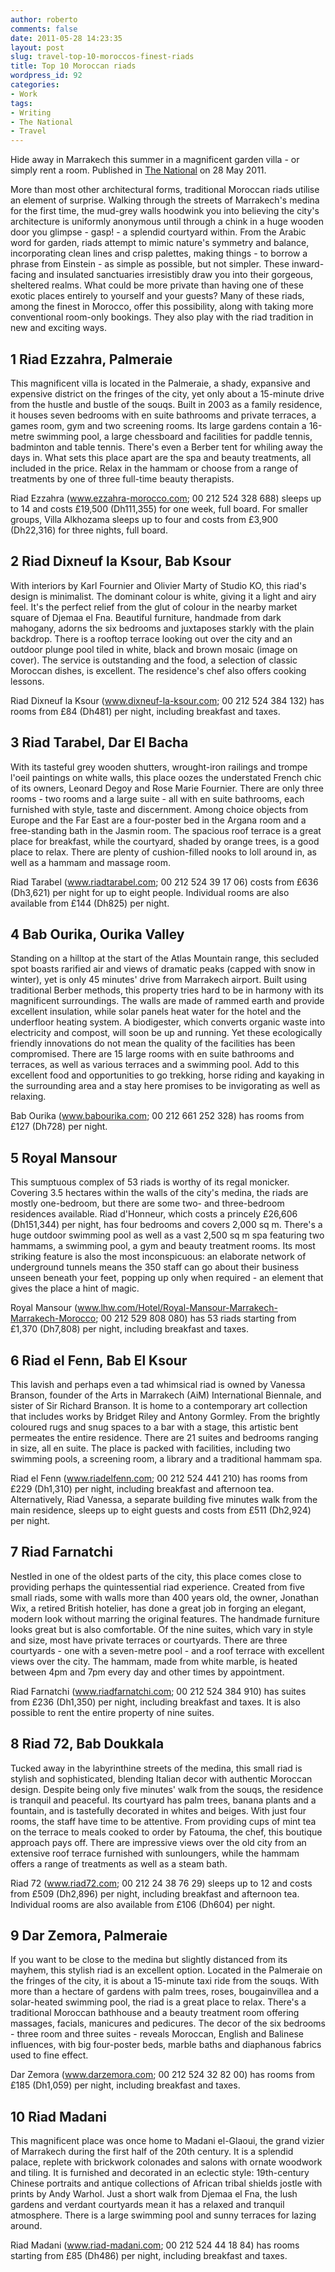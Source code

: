 ```yaml
---
author: roberto
comments: false
date: 2011-05-28 14:23:35
layout: post
slug: travel-top-10-moroccos-finest-riads
title: Top 10 Moroccan riads
wordpress_id: 92
categories:
- Work
tags:
- Writing
- The National
- Travel
---
```


Hide away in Marrakech this summer in a magnificent garden villa - or simply rent a room. Published in [The National](http://www.thenational.ae/lifestyle/travel/travel-top-10-moroccos-finest-riads?pageCount=0) on 28 May 2011.


More than most other architectural forms, traditional Moroccan riads utilise an element of surprise. Walking through the streets of Marrakech's medina for the first time, the mud-grey walls hoodwink you into believing the city's architecture is uniformly anonymous until through a chink in a huge wooden door you glimpse - gasp! - a splendid courtyard within. From the Arabic word for garden, riads attempt to mimic nature's symmetry and balance, incorporating clean lines and crisp palettes, making things - to borrow a phrase from Einstein - as simple as possible, but not simpler. These inward-facing and insulated sanctuaries irresistibly draw you into their gorgeous, sheltered realms. What could be more private than having one of these exotic places entirely to yourself and your guests? Many of these riads, among the finest in Morocco, offer this possibility, along with taking more conventional room-only bookings. They also play with the riad tradition in new and exciting ways.


## 1 Riad Ezzahra, Palmeraie


This magnificent villa is located in the Palmeraie, a shady, expansive and expensive district on the fringes of the city, yet only about a 15-minute drive from the hustle and bustle of the souqs. Built in 2003 as a family residence, it houses seven bedrooms with en suite bathrooms and private terraces, a games room, gym and two screening rooms. Its large gardens contain a 16-metre swimming pool, a large chessboard and facilities for paddle tennis, badminton and table tennis. There's even a Berber tent for whiling away the days in. What sets this place apart are the spa and beauty treatments, all included in the price. Relax in the hammam or choose from a range of treatments by one of three full-time beauty therapists.

Riad Ezzahra (www.ezzahra-morocco.com; 00 212 524 328 688) sleeps up to 14 and costs £19,500 (Dh111,355) for one week, full board. For smaller groups, Villa Alkhozama sleeps up to four and costs from £3,900 (Dh22,316) for three nights, full board.


## 2 Riad Dixneuf la Ksour, Bab Ksour


With interiors by Karl Fournier and Olivier Marty of Studio KO, this riad's design is minimalist. The dominant colour is white, giving it a light and airy feel. It's the perfect relief from the glut of colour in the nearby market square of Djemaa el Fna. Beautiful furniture, handmade from dark mahogany, adorns the six bedrooms and juxtaposes starkly with the plain backdrop. There is a rooftop terrace looking out over the city and an outdoor plunge pool tiled in white, black and brown mosaic (image on cover). The service is outstanding and the food, a selection of classic Moroccan dishes, is excellent. The residence's chef also offers cooking lessons.

Riad Dixneuf la Ksour (www.dixneuf-la-ksour.com; 00 212 524 384 132) has rooms from £84 (Dh481) per night, including breakfast and taxes.


## 3 Riad Tarabel, Dar El Bacha


With its tasteful grey wooden shutters, wrought-iron railings and trompe l'oeil paintings on white walls, this place oozes the understated French chic of its owners, Leonard Degoy and Rose Marie Fournier. There are only three rooms - two rooms and a large suite - all with en suite bathrooms, each furnished with style, taste and discernment. Among choice objects from Europe and the Far East are a four-poster bed in the Argana room and a free-standing bath in the Jasmin room. The spacious roof terrace is a great place for breakfast, while the courtyard, shaded by orange trees, is a good place to relax. There are plenty of cushion-filled nooks to loll around in, as well as a hammam and massage room.

Riad Tarabel (www.riadtarabel.com; 00 212 524 39 17 06) costs from £636 (Dh3,621) per night for up to eight people. Individual rooms are also available from £144 (Dh825) per night.


## 4 Bab Ourika, Ourika Valley


Standing on a hilltop at the start of the Atlas Mountain range, this secluded spot boasts rarified air and views of dramatic peaks (capped with snow in winter), yet is only 45 minutes' drive from Marrakech airport. Built using traditional Berber methods, this property tries hard to be in harmony with its magnificent surroundings. The walls are made of rammed earth and provide excellent insulation, while solar panels heat water for the hotel and the underfloor heating system. A biodigester, which converts organic waste into electricity and compost, will soon be up and running. Yet these ecologically friendly innovations do not mean the quality of the facilities has been compromised. There are 15 large rooms with en suite bathrooms and terraces, as well as various terraces and a swimming pool. Add to this excellent food and opportunities to go trekking, horse riding and kayaking in the surrounding area and a stay here promises to be invigorating as well as relaxing.

Bab Ourika (www.babourika.com; 00 212 661 252 328) has rooms from £127 (Dh728) per night.


## 5 Royal Mansour


This sumptuous complex of 53 riads is worthy of its regal monicker. Covering 3.5 hectares within the walls of the city's medina, the riads are mostly one-bedroom, but there are some two- and three-bedroom residences available. Riad d'Honneur, which costs a princely £26,606 (Dh151,344) per night, has four bedrooms and covers 2,000 sq m. There's a huge outdoor swimming pool as well as a vast 2,500 sq m spa featuring two hammams, a swimming pool, a gym and beauty treatment rooms. Its most striking feature is also the most inconspicuous: an elaborate network of underground tunnels means the 350 staff can go about their business unseen beneath your feet, popping up only when required - an element that gives the place a hint of magic.

Royal Mansour (www.lhw.com/Hotel/Royal-Mansour-Marrakech-Marrakech-Morocco; 00 212 529 808 080) has 53 riads starting from £1,370 (Dh7,808) per night, including breakfast and taxes.


## 6 Riad el Fenn, Bab El Ksour


This lavish and perhaps even a tad whimsical riad is owned by Vanessa Branson, founder of the Arts in Marrakech (AiM) International Biennale, and sister of Sir Richard Branson. It is home to a contemporary art collection that includes works by Bridget Riley and Antony Gormley. From the brightly coloured rugs and snug spaces to a bar with a stage, this artistic bent permeates the entire residence. There are 21 suites and bedrooms ranging in size, all en suite. The place is packed with facilities, including two swimming pools, a screening room, a library and a traditional hammam spa.

Riad el Fenn (www.riadelfenn.com; 00 212 524 441 210) has rooms from £229 (Dh1,310) per night, including breakfast and afternoon tea. Alternatively, Riad Vanessa, a separate building five minutes walk from the main residence, sleeps up to eight guests and costs from £511 (Dh2,924) per night.


## 7 Riad Farnatchi


Nestled in one of the oldest parts of the city, this place comes close to providing perhaps the quintessential riad experience. Created from five small riads, some with walls more than 400 years old, the owner, Jonathan Wix, a retired British hotelier, has done a great job in forging an elegant, modern look without marring the original features. The handmade furniture looks great but is also comfortable. Of the nine suites, which vary in style and size, most have private terraces or courtyards. There are three courtyards - one with a seven-metre pool - and a roof terrace with excellent views over the city. The hammam, made from white marble, is heated between 4pm and 7pm every day and other times by appointment.

Riad Farnatchi (www.riadfarnatchi.com; 00 212 524 384 910) has suites from £236 (Dh1,350) per night, including breakfast and taxes. It is also possible to rent the entire property of nine suites.


## 8 Riad 72, Bab Doukkala


Tucked away in the labyrinthine streets of the medina, this small riad is stylish and sophisticated, blending Italian decor with authentic Moroccan design. Despite being only five minutes' walk from the souqs, the residence is tranquil and peaceful. Its courtyard has palm trees, banana plants and a fountain, and is tastefully decorated in whites and beiges. With just four rooms, the staff have time to be attentive. From providing cups of mint tea on the terrace to meals cooked to order by Fatouma, the chef, this boutique approach pays off. There are impressive views over the old city from an extensive roof terrace furnished with sunloungers, while the hammam offers a range of treatments as well as a steam bath.

Riad 72 (www.riad72.com; 00 212 24 38 76 29) sleeps up to 12 and costs from £509 (Dh2,896) per night, including breakfast and afternoon tea. Individual rooms are also available from £106 (Dh604) per night.


## 9 Dar Zemora, Palmeraie


If you want to be close to the medina but slightly distanced from its mayhem, this stylish riad is an excellent option. Located in the Palmeraie on the fringes of the city, it is about a 15-minute taxi ride from the souqs. With more than a hectare of gardens with palm trees, roses, bougainvillea and a solar-heated swimming pool, the riad is a great place to relax. There's a traditional Moroccan bathhouse and a beauty treatment room offering massages, facials, manicures and pedicures. The decor of the six bedrooms - three room and three suites - reveals Moroccan, English and Balinese influences, with big four-poster beds, marble baths and diaphanous fabrics used to fine effect.

Dar Zemora (www.darzemora.com; 00 212 524 32 82 00) has rooms from £185 (Dh1,059) per night, including breakfast and taxes.


## 10 Riad Madani


This magnificent place was once home to Madani el-Glaoui, the grand vizier of Marrakech during the first half of the 20th century. It is a splendid palace, replete with brickwork colonades and salons with ornate woodwork and tiling. It is furnished and decorated in an eclectic style: 19th-century Chinese portraits and antique collections of African tribal shields jostle with prints by Andy Warhol. Just a short walk from Djemaa el Fna, the lush gardens and verdant courtyards mean it has a relaxed and tranquil atmosphere. There is a large swimming pool and sunny terraces for lazing around.

Riad Madani (www.riad-madani.com; 00 212 524 44 18 84) has rooms starting from £85 (Dh486) per night, including breakfast and taxes.


